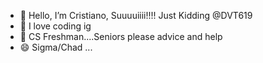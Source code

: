 - 👋 Hello, I’m Cristiano, Suuuuiiii!!!! Just Kidding @DVT619
- 👀 I love coding ig
- 🌱 CS Freshman....Seniors please advice and help
- 😄 Sigma/Chad ...

<!---
DVT619/DVT619 is a ✨ special ✨ repository because its `README.md` (this file) appears on your GitHub profile.
You can click the Preview link to take a look at your changes.
--->
